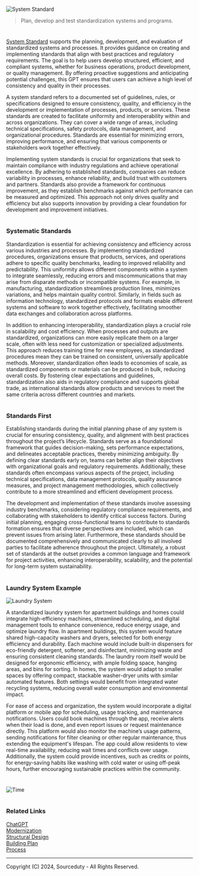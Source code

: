![System Standard](https://github.com/user-attachments/assets/325046b7-02ff-4950-ac7e-05305e7a2d91)

> Plan, develop and test standardization systems and programs.

#

[System Standard](https://chatgpt.com/g/g-k1ac35gTk-system-standard) supports the planning, development, and evaluation of standardized systems and processes. It provides guidance on creating and implementing standards that align with best practices and regulatory requirements. The goal is to help users develop structured, efficient, and compliant systems, whether for business operations, product development, or quality management. By offering proactive suggestions and anticipating potential challenges, this GPT ensures that users can achieve a high level of consistency and quality in their processes.

A system standard refers to a documented set of guidelines, rules, or specifications designed to ensure consistency, quality, and efficiency in the development or implementation of processes, products, or services. These standards are created to facilitate uniformity and interoperability within and across organizations. They can cover a wide range of areas, including technical specifications, safety protocols, data management, and organizational procedures. Standards are essential for minimizing errors, improving performance, and ensuring that various components or stakeholders work together effectively.

Implementing system standards is crucial for organizations that seek to maintain compliance with industry regulations and achieve operational excellence. By adhering to established standards, companies can reduce variability in processes, enhance reliability, and build trust with customers and partners. Standards also provide a framework for continuous improvement, as they establish benchmarks against which performance can be measured and optimized. This approach not only drives quality and efficiency but also supports innovation by providing a clear foundation for development and improvement initiatives.

#
### Systematic Standards

Standardization is essential for achieving consistency and efficiency across various industries and processes. By implementing standardized procedures, organizations ensure that products, services, and operations adhere to specific quality benchmarks, leading to improved reliability and predictability. This uniformity allows different components within a system to integrate seamlessly, reducing errors and miscommunications that may arise from disparate methods or incompatible systems. For example, in manufacturing, standardization streamlines production lines, minimizes variations, and helps maintain quality control. Similarly, in fields such as information technology, standardized protocols and formats enable different systems and software to work together effectively, facilitating smoother data exchanges and collaboration across platforms.

In addition to enhancing interoperability, standardization plays a crucial role in scalability and cost efficiency. When processes and outputs are standardized, organizations can more easily replicate them on a larger scale, often with less need for customization or specialized adjustments. This approach reduces training time for new employees, as standardized procedures mean they can be trained on consistent, universally applicable methods. Moreover, standardization often leads to economies of scale, as standardized components or materials can be produced in bulk, reducing overall costs. By fostering clear expectations and guidelines, standardization also aids in regulatory compliance and supports global trade, as international standards allow products and services to meet the same criteria across different countries and markets.

#
### Standards First

Establishing standards during the initial planning phase of any system is crucial for ensuring consistency, quality, and alignment with best practices throughout the project’s lifecycle. Standards serve as a foundational framework that guides decision-making, sets performance expectations, and delineates acceptable practices, thereby minimizing ambiguity. By defining clear standards early on, teams can better align their objectives with organizational goals and regulatory requirements. Additionally, these standards often encompass various aspects of the project, including technical specifications, data management protocols, quality assurance measures, and project management methodologies, which collectively contribute to a more streamlined and efficient development process.

The development and implementation of these standards involve assessing industry benchmarks, considering regulatory compliance requirements, and collaborating with stakeholders to identify critical success factors. During initial planning, engaging cross-functional teams to contribute to standards formation ensures that diverse perspectives are included, which can prevent issues from arising later. Furthermore, these standards should be documented comprehensively and communicated clearly to all involved parties to facilitate adherence throughout the project. Ultimately, a robust set of standards at the outset provides a common language and framework for project activities, enhancing interoperability, scalability, and the potential for long-term system sustainability.

#
### Laundry System Example

![Laundry System](https://github.com/user-attachments/assets/810032ba-5c71-4403-9a45-8b6df4f233f8)

A standardized laundry system for apartment buildings and homes could integrate high-efficiency machines, streamlined scheduling, and digital management tools to enhance convenience, reduce energy usage, and optimize laundry flow. In apartment buildings, this system would feature shared high-capacity washers and dryers, selected for both energy efficiency and durability. Each machine would include built-in dispensers for eco-friendly detergent, softener, and disinfectant, minimizing waste and ensuring consistent cleaning standards. The laundry room itself would be designed for ergonomic efficiency, with ample folding space, hanging areas, and bins for sorting. In homes, the system would adapt to smaller spaces by offering compact, stackable washer-dryer units with similar automated features. Both settings would benefit from integrated water recycling systems, reducing overall water consumption and environmental impact.

For ease of access and organization, the system would incorporate a digital platform or mobile app for scheduling, usage tracking, and maintenance notifications. Users could book machines through the app, receive alerts when their load is done, and even report issues or request maintenance directly. This platform would also monitor the machine’s usage patterns, sending notifications for filter cleaning or other regular maintenance, thus extending the equipment's lifespan. The app could allow residents to view real-time availability, reducing wait times and conflicts over usage. Additionally, the system could provide incentives, such as credits or points, for energy-saving habits like washing with cold water or using off-peak hours, further encouraging sustainable practices within the community.

#
![Time](https://github.com/user-attachments/assets/4670c0af-781a-42b8-9e98-19417cfbe9ae)

#
### Related Links

[ChatGPT](https://github.com/sourceduty/ChatGPT)
<br>
[Modernization](https://github.com/sourceduty/Modernization)
<br>
[Structural Design](https://github.com/sourceduty/Structural_Design)
<br>
[Building Plan](https://github.com/sourceduty/Building_Plan)
<br>
[Process](https://github.com/sourceduty/Process)

***
Copyright (C) 2024, Sourceduty - All Rights Reserved.
